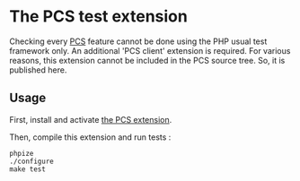 
# The PCS test extension

Checking every [PCS](http://pcs.tekwire.net) feature cannot be done using the PHP usual test framework only. An additional 'PCS client' extension is required. For various reasons, this extension cannot be included in the PCS source tree. So, it is published here.

## Usage

First, install and activate [the PCS extension](http://pecl.php.net/package/pcs).

Then, compile this extension and run tests :

	phpize
	./configure
	make test
